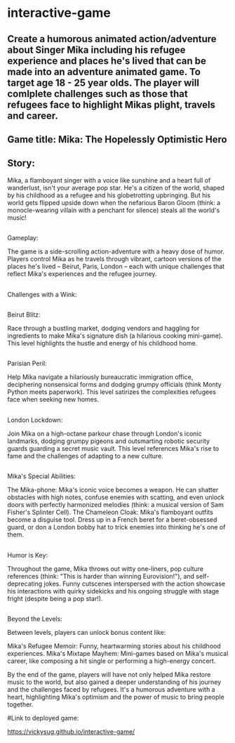 # interactive-game

## Create a  humorous  animated action/adventure about Singer Mika including his refugee experience and places he's lived that can be made into an adventure animated game. To target age 18 - 25 year olds. The player will comlplete challenges such as those that refugees face to highlight Mikas plight, travels and career.


## Game title: Mika: The Hopelessly Optimistic Hero 
## Story:
Mika, a flamboyant singer with a voice like sunshine and a heart full of wanderlust, isn't your average pop star. He's a citizen of the world, shaped by his childhood as a refugee and his globetrotting upbringing. But his world gets flipped upside down when the nefarious Baron Gloom (think: a monocle-wearing villain with a penchant for silence) steals all the world's music!
##
Gameplay:

 The game is a side-scrolling action-adventure with a heavy dose of humor. Players control Mika as he travels through vibrant, cartoon versions of the places he's lived – Beirut, Paris, London – each with unique challenges that reflect Mika's experiences and the refugee journey.
##
Challenges with a Wink:
##
Beirut Blitz:

 Race through a bustling market, dodging vendors and haggling for ingredients to make Mika's signature dish (a hilarious cooking mini-game). This level highlights the hustle and energy of his childhood home.

 ##
Parisian Peril:

 Help Mika navigate a hilariously bureaucratic immigration office, deciphering nonsensical forms and dodging grumpy officials (think Monty Python meets paperwork). This level satirizes the complexities refugees face when seeking new homes.
##
London Lockdown: 

Join Mika on a high-octane parkour chase through London's iconic landmarks, dodging grumpy pigeons and outsmarting robotic security guards guarding a secret music vault. This level references Mika's rise to fame and the challenges of adapting to a new culture.
##
Mika's Special Abilities:

The Mika-phone: Mika's iconic voice becomes a weapon. He can shatter obstacles with high notes, confuse enemies with scatting, and even unlock doors with perfectly harmonized melodies (think: a musical version of Sam Fisher's Splinter Cell).
The Chameleon Cloak: Mika's flamboyant outfits become a disguise tool. Dress up in a French beret for a beret-obsessed guard, or don a London bobby hat to trick enemies into thinking he's one of them.
##
Humor is Key:

Throughout the game, Mika throws out witty one-liners, pop culture references (think: "This is harder than winning Eurovision!"), and self-deprecating jokes. Funny cutscenes interspersed with the action showcase his interactions with quirky sidekicks and his ongoing struggle with stage fright (despite being a pop star!).
##
Beyond the Levels:

Between levels, players can unlock bonus content like:

Mika's Refugee Memoir: Funny, heartwarming stories about his childhood experiences.
Mika's Mixtape Mayhem: Mini-games based on Mika's musical career, like composing a hit single or performing a high-energy concert.

By the end of the game, players will have not only helped Mika restore music to the world, but also gained a deeper understanding of his journey and the challenges faced by refugees. It's a humorous adventure with a heart, highlighting Mika's optimism and the power of music to bring people together.

#Link to deployed game:

https://vickysug.github.io/interactive-game/

